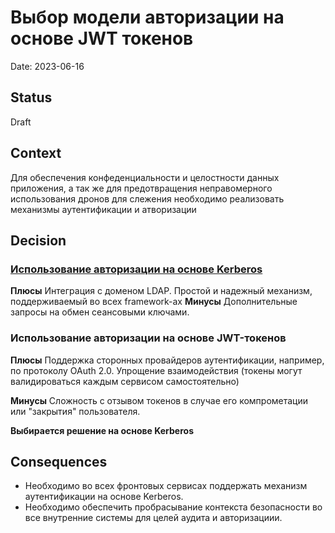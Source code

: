 # Выбор модели авторизации на основе JWT токенов

Date: 2023-06-16

## Status

Draft

## Context

Для обеспечения конфеденциальности и целостности данных приложения, а так же для предотвращения неправомерного использования дронов для слежения необходимо реализовать механизмы аутентификации и атворизации



## Decision
### [Использование авторизации на основе Kerberos](https://confluence.veon.com/pages/viewpage.action?pageId=316619410)
**Плюсы**
Интеграция с доменом LDAP. Простой и надежный механизм, поддерживаемый во всех framework-ах
**Минусы**
Дополнительные запросы на обмен сеансовыми ключами.

### Использование авторизации на основе JWT-токенов
**Плюсы**
Поддержка сторонных провайдеров аутентификации, например, по протоколу OAuth 2.0. Упрощение взаимодействия (токены могут валидироваться каждым сервисом самостоятельно)

**Минусы**
Сложность с отзывом токенов в случае его компрометации или "закрытия" пользователя.

**Выбирается решение на основе Kerberos**
## Consequences
* Необходимо во всех фронтовых сервисах поддержать механизм аутентификации на основе Kerberos. 
* Необходимо обеспечить пробрасывание контекста безопасности во все внутренние системы для целей аудита и авторизациии.
